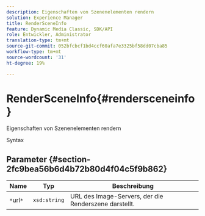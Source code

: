 ```yaml
---
description: Eigenschaften von Szenenelementen rendern
solution: Experience Manager
title: RenderSceneInfo
feature: Dynamic Media Classic, SDK/API
role: Entwickler, Administrator
translation-type: tm+mt
source-git-commit: 052bfcbcf1bd4ccf60afa7e3325bf58dd07cba85
workflow-type: tm+mt
source-wordcount: '31'
ht-degree: 19%

---
```



# RenderSceneInfo{#rendersceneinfo}

Eigenschaften von Szenenelementen rendern

Syntax

## Parameter {#section-2fc9bea56b6d4b72b80d4f04c5f9b862}

| Name | Typ | Beschreibung |
|---|---|---|
| `*`url`*` | `xsd:string` | URL des Image-Servers, der die Renderszene darstellt. |

